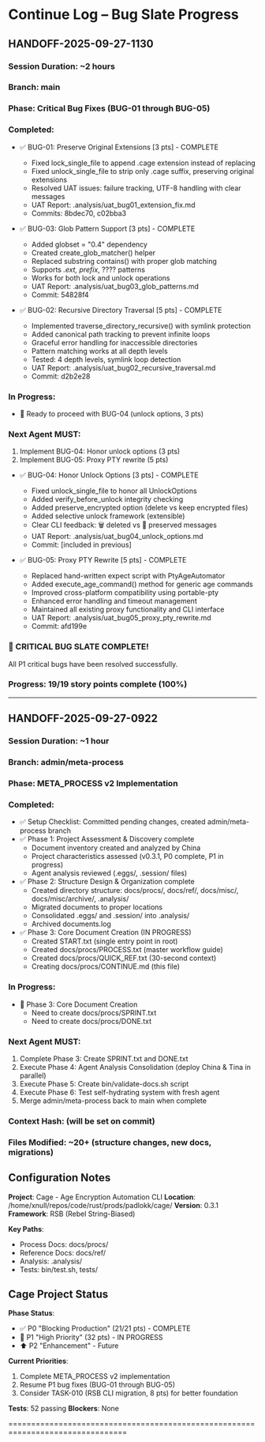 # Continue Log – Bug Slate Progress

## HANDOFF-2025-09-27-1130

### Session Duration: ~2 hours
### Branch: main
### Phase: Critical Bug Fixes (BUG-01 through BUG-05)

### Completed:
- ✅ BUG-01: Preserve Original Extensions [3 pts] - COMPLETE
  - Fixed lock_single_file to append .cage extension instead of replacing
  - Fixed unlock_single_file to strip only .cage suffix, preserving original extensions
  - Resolved UAT issues: failure tracking, UTF-8 handling with clear messages
  - UAT Report: .analysis/uat_bug01_extension_fix.md
  - Commits: 8bdec70, c02bba3

- ✅ BUG-03: Glob Pattern Support [3 pts] - COMPLETE
  - Added globset = "0.4" dependency
  - Created create_glob_matcher() helper
  - Replaced substring contains() with proper glob matching
  - Supports *.ext, prefix*, ???? patterns
  - Works for both lock and unlock operations
  - UAT Report: .analysis/uat_bug03_glob_patterns.md
  - Commit: 54828f4

- ✅ BUG-02: Recursive Directory Traversal [5 pts] - COMPLETE
  - Implemented traverse_directory_recursive() with symlink protection
  - Added canonical path tracking to prevent infinite loops
  - Graceful error handling for inaccessible directories
  - Pattern matching works at all depth levels
  - Tested: 4 depth levels, symlink loop detection
  - UAT Report: .analysis/uat_bug02_recursive_traversal.md
  - Commit: d2b2e28

### In Progress:
- 🔄 Ready to proceed with BUG-04 (unlock options, 3 pts)

### Next Agent MUST:
1. Implement BUG-04: Honor unlock options (3 pts)
2. Implement BUG-05: Proxy PTY rewrite (5 pts)

- ✅ BUG-04: Honor Unlock Options [3 pts] - COMPLETE
  - Fixed unlock_single_file to honor all UnlockOptions
  - Added verify_before_unlock integrity checking
  - Added preserve_encrypted option (delete vs keep encrypted files)
  - Added selective unlock framework (extensible)
  - Clear CLI feedback: 🗑️ deleted vs 📂 preserved messages
  - UAT Report: .analysis/uat_bug04_unlock_options.md
  - Commit: [included in previous]

- ✅ BUG-05: Proxy PTY Rewrite [5 pts] - COMPLETE
  - Replaced hand-written expect script with PtyAgeAutomator
  - Added execute_age_command() method for generic age commands
  - Improved cross-platform compatibility using portable-pty
  - Enhanced error handling and timeout management
  - Maintained all existing proxy functionality and CLI interface
  - UAT Report: .analysis/uat_bug05_proxy_pty_rewrite.md
  - Commit: afd199e

### 🎉 CRITICAL BUG SLATE COMPLETE!
All P1 critical bugs have been resolved successfully.

### Progress: 19/19 story points complete (100%)

---

## HANDOFF-2025-09-27-0922

### Session Duration: ~1 hour
### Branch: admin/meta-process
### Phase: META_PROCESS v2 Implementation

### Completed:
- ✅ Setup Checklist: Committed pending changes, created admin/meta-process branch
- ✅ Phase 1: Project Assessment & Discovery complete
  - Document inventory created and analyzed by China
  - Project characteristics assessed (v0.3.1, P0 complete, P1 in progress)
  - Agent analysis reviewed (.eggs/, .session/ files)
- ✅ Phase 2: Structure Design & Organization complete
  - Created directory structure: docs/procs/, docs/ref/, docs/misc/, docs/misc/archive/, .analysis/
  - Migrated documents to proper locations
  - Consolidated .eggs/ and .session/ into .analysis/
  - Archived documents.log
- ✅ Phase 3: Core Document Creation (IN PROGRESS)
  - Created START.txt (single entry point in root)
  - Created docs/procs/PROCESS.txt (master workflow guide)
  - Created docs/procs/QUICK_REF.txt (30-second context)
  - Creating docs/procs/CONTINUE.md (this file)

### In Progress:
- 🔄 Phase 3: Core Document Creation
  - Need to create docs/procs/SPRINT.txt
  - Need to create docs/procs/DONE.txt

### Next Agent MUST:
1. Complete Phase 3: Create SPRINT.txt and DONE.txt
2. Execute Phase 4: Agent Analysis Consolidation (deploy China & Tina in parallel)
3. Execute Phase 5: Create bin/validate-docs.sh script
4. Execute Phase 6: Test self-hydrating system with fresh agent
5. Merge admin/meta-process back to main when complete

### Context Hash: (will be set on commit)
### Files Modified: ~20+ (structure changes, new docs, migrations)

## Configuration Notes

**Project**: Cage - Age Encryption Automation CLI
**Location**: /home/xnull/repos/code/rust/prods/padlokk/cage/
**Version**: 0.3.1
**Framework**: RSB (Rebel String-Biased)

**Key Paths**:
- Process Docs: docs/procs/
- Reference Docs: docs/ref/
- Analysis: .analysis/
- Tests: bin/test.sh, tests/

## Cage Project Status

**Phase Status**:
- ✅ P0 "Blocking Production" (21/21 pts) - COMPLETE
- 🔴 P1 "High Priority" (32 pts) - IN PROGRESS
- ⬆️ P2 "Enhancement" - Future

**Current Priorities**:
1. Complete META_PROCESS v2 implementation
2. Resume P1 bug fixes (BUG-01 through BUG-05)
3. Consider TASK-010 (RSB CLI migration, 8 pts) for better foundation

**Tests**: 52 passing
**Blockers**: None

================================================================================